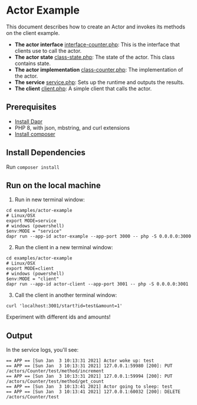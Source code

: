 # Actor Example

This document describes how to create an Actor and invokes
its methods on the client example.

- **The actor interface** [interface-counter.php](client/interface-counter.php): This is the interface that clients use to call the actor.
- **The actor state** [class-state.php](actor/class-state.php): The state of the actor. This class contains state.
- **The actor implementation** [class-counter.php](actor/class-counter.php): The implementation of the actor.
- **The service** [service.php](service.php): Sets up the runtime and outputs the results.
- **The client** [client.php](client.php): A simple client that calls the actor.

## Prerequisites

- [Install Dapr](https://github.com/dapr/cli#install-dapr-on-your-local-machine-self-hosted)
- PHP 8, with json, mbstring, and curl extensions
- [Install composer](https://getcomposer.org/download/)

## Install Dependencies

Run `composer install`

## Run on the local machine

1. Run in new terminal window:

```
cd examples/actor-example
# Linux/OSX
export MODE=service
# windows (powershell)
$env:MODE = "service"
dapr run --app-id actor-example --app-port 3000 -- php -S 0.0.0.0:3000
```

2. Run the client in a new terminal window:

```
cd examples/actor-example
# Linux/OSX
export MODE=client
# windows (powershell)
$env:MODE = "client"
dapr run --app-id actor-client --app-port 3001 -- php -S 0.0.0.0:3001
```

3. Call the client in another terminal window:

```
curl 'localhost:3001/start?id=test&amount=1'
```

Experiment with different ids and amounts!

## Output

In the service logs, you'll see:

```
== APP == [Sun Jan  3 10:13:31 2021] Actor woke up: test
== APP == [Sun Jan  3 10:13:31 2021] 127.0.0.1:59980 [200]: PUT /actors/Counter/test/method/increment
== APP == [Sun Jan  3 10:13:31 2021] 127.0.0.1:59994 [200]: PUT /actors/Counter/test/method/get_count
== APP == [Sun Jan  3 10:13:41 2021] Actor going to sleep: test
== APP == [Sun Jan  3 10:13:41 2021] 127.0.0.1:60032 [200]: DELETE /actors/Counter/test
```

